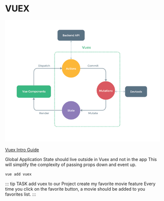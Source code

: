 # VUEX

![An image](./vuex.png)

[Vuex Intro Guide](https://vuex.vuejs.org/)

Global Application State should live outside in Vuex and not in the app
This will simplify the complexity of passing props down and event up.

```bash
vue add vuex
```

::: tip TASK
add vuex to our Project
create my favorite movie feature
Every time you click on the favorite button, a movie should be added to you favorites list.
:::